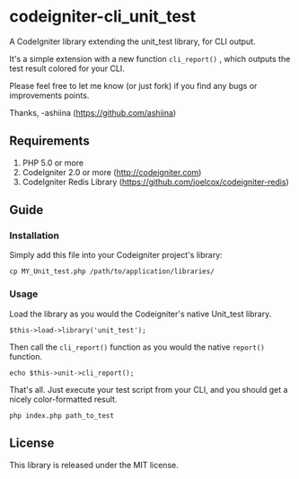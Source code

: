 codeigniter-cli_unit_test
======================
A CodeIgniter library extending the unit_test library, for CLI output.

It's a simple extension with a new function `cli_report()` , 
which outputs the test result colored for your CLI.

Please feel free to let me know (or just fork) if you find any bugs or improvements points.

Thanks, -ashiina (https://github.com/ashiina)

Requirements
-----------
1. PHP 5.0 or more
2. CodeIgniter 2.0 or more (http://codeigniter.com)
3. CodeIgniter Redis Library (https://github.com/joelcox/codeigniter-redis)

Guide
-----------
### Installation
Simply add this file into your Codeigniter project's library:
```
cp MY_Unit_test.php /path/to/application/libraries/
```

### Usage
Load the library as you would the Codeigniter's native Unit_test library.
```
$this->load->library('unit_test');
```

Then call the `cli_report()` function as you would the native `report()` function.
```
echo $this->unit->cli_report();
```

That's all.
Just execute your test script from your CLI, and you should get a nicely color-formatted result.
```
php index.php path_to_test
```


License
----------
This library is released under the MIT license.


